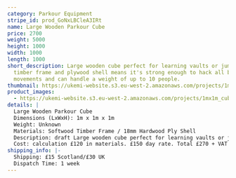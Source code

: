 ```yaml
---
category: Parkour Equipment
stripe_id: prod_GoNxLBCleA3IRt
name: Large Wooden Parkour Cube
price: 2700
weight: 5000
height: 1000
width: 1000
length: 1000
short_description: Large wooden cube perfect for learning vaults or jumps. Very strong
  timber frame and plywood shell means it's strong enough to hack all basic Parkour
  movements and can handle a weight of up to 10 people.
thumbnail: https://ukemi-website.s3.eu-west-2.amazonaws.com/projects/1mx1m_cube_thumb.jpg
product_images:
  - https://ukemi-website.s3.eu-west-2.amazonaws.com/projects/1mx1m_cube_1.jpg
details: |
  Large Wooden Parkour Cube
  Dimensions (LxWxH): 1m x 1m x 1m
  Weight: Unknown
  Materials: Softwood Timber Frame / 18mm Hardwood Ply Shell
  Description: draft Large wooden cube perfect for learning vaults or jumps. Very strong timber frame and plywood shell means it's strong enough to hack all basic Parkour movements and can handle a weight of up to 10 people
  Cost: calculation £120 in materials. £150 day rate. Total £270 + VAT
shipping_info: |-
  Shipping: £15 Scotland/£30 UK
  Dispatch Time: 1 week
---
```

